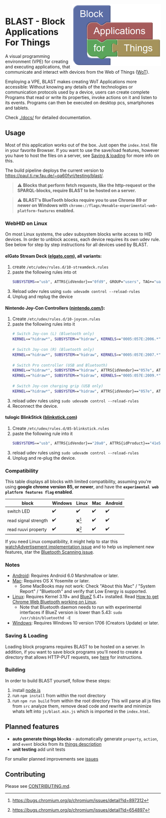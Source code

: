 <img src="media/logo.png" alt="BLAST logo" title="BLAST" align="right" height="200" />

# BLAST - Block Applications For Things 
A visual programming environment (VPE) for creating and executing applications, that communicate and interact with devices from the Web of Things ([WoT](https://www.w3.org/TR/wot-architecture/)).

Employing a VPE, BLAST makes creating WoT Applications more accessible: Without knowing any details of the technologies or communication protocols used by a device, users can create complete Programs that read or write its properties, invoke actions on it and listen to its events. Programs can then be executed on desktop pcs, smartphones and tablets.

Check [./docs/](docs/) for detailed documentation.

## Usage
Most of this application works out of the box. Just open the `index.html` file in your favorite Browser.
If you want to use the save/load features, however you have to host the files on a server, see [Saving & loading](#saving--loading) for more info on this.

The build pipeline deploys the current version to https://paul.ti.rw.fau.de/~qa60fyri/testing/blast/.

> :warning: **Blocks that perform fetch requests, like the http-request or the SPARQL-blocks, require BLAST to be hosted on a server.**  

> :warning: **BLAST's BlueTooth blocks require you to use Chrome 89 or newer on Windows with `chrome://flags/#enable-experimental-web-platform-features` enabled.**

### WebHID on Linux
On most Linux systems, the udev subsystem blocks write access to HID devices. In order to unblock access, each device requires its own udev rule. See below for step by step instructions for all devices used by BLAST.

#### elGato Stream Deck ([elgato.com](https://www.elgato.com/stream-deck)), all variants:
1. create `/etc/udev/rules.d/10-streamdeck.rules`
2. paste the following rules into ot
    ```bash
    SUBSYSTEMS=="usb", ATTRS{idVendor}=="0fd9", GROUP="users", TAG+="uaccess"
    ```
3. Reload udev rules using `sudo udevadm control --reload-rules`
4. Unplug and replug the device

####  Nintendo Joy-Con Controllers ([nintendo.com/](https://www.nintendo.com/switch/tech-specs/#joycon-section)):
1. Create `/etc/udev/rules.d/10-joycon.rules`
2. paste the following rules into it 
    ```bash
    # Switch Joy-con (L) (Bluetooth only)
    KERNEL=="hidraw*", SUBSYSTEM=="hidraw", KERNELS=="0005:057E:2006.*", MODE="0666"

    # Switch Joy-con (R) (Bluetooth only)
    KERNEL=="hidraw*", SUBSYSTEM=="hidraw", KERNELS=="0005:057E:2007.*", MODE="0666"

    # Switch Pro controller (USB and Bluetooth)
    KERNEL=="hidraw*", SUBSYSTEM=="hidraw", ATTRS{idVendor}=="057e", ATTRS{idProduct}=="2009", MODE="0666"
    KERNEL=="hidraw*", SUBSYSTEM=="hidraw", KERNELS=="0005:057E:2009.*", MODE="0666"

    # Switch Joy-con charging grip (USB only)
    KERNEL=="hidraw*", SUBSYSTEM=="hidraw", ATTRS{idVendor}=="057e", ATTRS{idProduct}=="200e", MODE="0666"
    ```
3. reload udev rules using `sudo udevadm control --reload-rules`
4. Reconnect the device.

#### tulogic BlinkStick ([blinkstick.com](https://www.blinkstick.com/))
1. Create `/etc/udev/rules.d/85-blinkstick.rules`
2. paste the following rule into it
    ```bash
    SUBSYSTEMS=="usb", ATTRS{idVendor}=="20a0", ATTRS{idProduct}=="41e5", MODE="0666"
    ```
3. reload udev rules using `sudo udevadm control --reload-rules`
4. Unplug and re-plug the device.



### Compatibility
This table displays all blocks with limited compatibility, assuming you're using **google chrome version 85, or newer**, and have the **`experimental web platform features flag` enabled**.



| block | Windows | Linux | Mac | Android |
|---|---|---|---|---|
| switch LED | :heavy_check_mark: | :heavy_check_mark: | :heavy_check_mark: | :heavy_check_mark: |
| read signal strength | :heavy_check_mark: | :x:[^1] | :heavy_check_mark: | :heavy_check_mark: |
| read ruuvi property | :heavy_check_mark: | :x:[^2] | :heavy_check_mark: | :heavy_check_mark: |

[^1]: https://bugs.chromium.org/p/chromium/issues/detail?id=897312
[^2]: https://bugs.chromium.org/p/chromium/issues/detail?id=654897

If you need Linux compatibility, it might help to star this [watchAdvertisement implementation issue](https://bugs.chromium.org/p/chromium/issues/detail?id=654897&q=watchAdvertisements&can=2) and to help us implement new features, star the [Bluetooth Scanning issue](https://bugs.chromium.org/p/chromium/issues/detail?id=897312). 

### Notes

* [Android](https://crbug.com/471536): Requires Android 6.0 Marshmallow or later.
* [Mac](https://crbug.com/364359): Requires OS X Yosemite or later.
  * Some MacBooks may not work: Check "About this Mac" / "System Report" / "Bluetooth" and verify that Low Energy is supported.
* [Linux](https://crbug.com/570344): Requires Kernel 3.19+ and [BlueZ](http://www.bluez.org/) 5.41+ installed. Read [How to get Chrome Web Bluetooth working on Linux](https://acassis.wordpress.com/2016/06/28/how-to-get-chrome-web-bluetooth-working-on-linux/).
  * Note that Bluetooth daemon needs to run with experimental interfaces if BlueZ version is lower than 5.43: `sudo /usr/sbin/bluetoothd -E`
* [Windows](https://crbug.com/507419): Requires Windows 10 version 1706 (Creators Update) or later.

### Saving & Loading
Loading block programs requires BLAST to be hosted on a server. In addition, if you want to save block programs you'll need to create a directory that allows HTTP-PUT requests, see [here](https://github.com/wintechis/wilde13/blob/master/FAQ.md#how-can-i-create-a-read-write-linked-data-server-based-on-the-apache-http-server) for instructions. 

### Building
In order to build BLAST yourself, follow these steps:
1. install [node.js](https://nodejs.org/en/)
2. run `npm install` from within the root directory
3. run `npm run build` from within the root directory
This will parse all js files from `src` analyze them, remove dead code and rewrite and minimize whats left into `js/blast.min.js` which is imported in the `index.html`.

## Planned features
* **auto generate things blocks** - automatically generate `property`, `action`, and `event` blocks from its [things description](https://www.w3.org/TR/wot-thing-description/)
* **unit testing** add unit tests
  
For smaller planned improvements see [issues](https://github.com/wintechis/blast/issues)

## Contributing
Please see [CONTRIBUTING.md](CONTRIBUTING.md).
